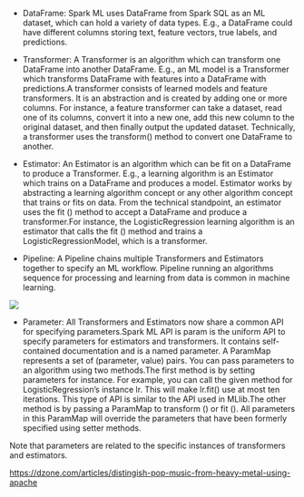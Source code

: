 * DataFrame: Spark ML uses DataFrame from Spark SQL as an ML dataset, which can hold a variety of data types. E.g., a DataFrame could have different columns storing text, feature vectors, true labels, and predictions.

* Transformer: A Transformer is an algorithm which can transform one DataFrame into another DataFrame. E.g., an ML model is a Transformer which transforms DataFrame with features into a DataFrame with predictions.A transformer consists of learned models and feature transformers. It is an abstraction and is created by adding one or more columns. For instance, a feature transformer can take a dataset, read one of its columns, convert it into a new one, add this new column to the original dataset, and then finally output the updated dataset. Technically, a transformer uses the transform() method to convert one DataFrame to another. 

* Estimator: An Estimator is an algorithm which can be fit on a DataFrame to produce a Transformer. E.g., a learning algorithm is an Estimator which trains on a DataFrame and produces a model.
Estimator works by abstracting a learning algorithm concept or any other algorithm concept that trains or fits on data. From the technical standpoint, an estimator uses the fit () method to accept a DataFrame and produce a transformer.For instance, the LogisticRegression learning algorithm is an estimator that calls the fit () method and trains a LogisticRegressionModel, which is a transformer.

* Pipeline: A Pipeline chains multiple Transformers and Estimators together to specify an ML workflow.
 Pipeline running an algorithms sequence for processing and learning from data is common in machine learning. 

![](https://static.wixstatic.com/media/4c8fd9_d511bc0df5bb4e0f952193b18e69f618~mv2.png/v1/fill/w_688,h_176,al_c,usm_0.66_1.00_0.01/4c8fd9_d511bc0df5bb4e0f952193b18e69f618~mv2.png)

* Parameter: All Transformers and Estimators now share a common API for specifying parameters.Spark ML API is param is the uniform API to specify parameters for estimators and transformers. It contains self-contained documentation and is a named parameter. A ParamMap represents a set of (parameter, value) pairs. You can pass parameters to an algorithm using two methods.The first method is by setting parameters for instance. For example, you can call the given method for LogisticRegression’s instance lr. This will make lr.fit() use at most ten iterations. This type of API is similar to the API used in MLlib.The other method is by passing a ParamMap to transform () or fit (). All parameters in this ParamMap will override the parameters that have been formerly specified using setter methods.

Note that parameters are related to the specific instances of transformers and estimators.










https://dzone.com/articles/distingish-pop-music-from-heavy-metal-using-apache
